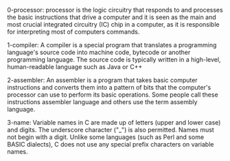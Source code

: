 0-processor:  processor is the logic circuitry that responds to and processes the basic instructions that drive a computer and it is seen as the main and most crucial integrated circuitry (IC) chip in a computer, as it is responsible for interpreting most of computers commands.

1-compiler:  A compiler is a special program that translates a programming language's source code into machine code, bytecode or another programming language. The source code is typically written in a high-level, human-readable language such as Java or C++

2-assembler:  An assembler is a program that takes basic computer instructions and converts them into a pattern of bits that the computer's processor can use to perform its basic operations. Some people call these instructions assembler language and others use the term assembly language.

3-name:   Variable names in C are made up of letters (upper and lower case) and digits. The underscore character ("_") is also permitted. Names must not begin with a digit. Unlike some languages (such as Perl and some BASIC dialects), C does not use any special prefix characters on variable names.
